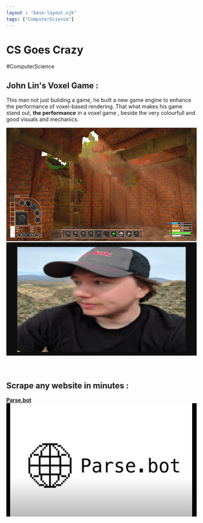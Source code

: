 ```yaml
---
layout : "base-layout.njk"
tags: ["ComputerScience"]
---
```


# CS Goes Crazy

<span class="hashtag" >#ComputerScience</span>
## John Lin's Voxel Game :
This man not just building a game, he built a new game engine to enhance the performance of voxel-based rendering. That what makes his game stand out, **the performance** in a voxel game , beside the very colourfull and good visuals and mechanics.

<img src="/assets/images/thumbnail_1.jpg" alt="Description" width="600" height="300" />
<img src="/assets/images/John Lin.png" alt="John Lin.png" width="600" height="300" />

<br>
<br>
<br>

## Scrape any website in minutes :
[**Parse.bot**](https://www.parse.bot/) <br />
<img src="/assets/images/parse.bot.png" alt="Description" width="600" height="300" />





